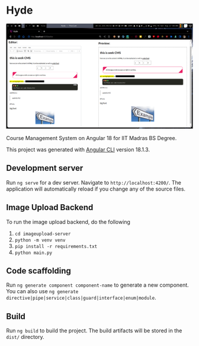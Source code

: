 # Hyde

![Example](image.png)

Course Management System on Angular 18 for IIT Madras BS Degree.

This project was generated with [Angular CLI](https://github.com/angular/angular-cli) version 18.1.3.

## Development server

Run `ng serve` for a dev server. Navigate to `http://localhost:4200/`. The application will automatically reload if you change any of the source files.

## Image Upload Backend

To run the image upload backend, do the following
1. `cd imageupload-server`
2. `python -m venv venv`
3. `pip install -r requirements.txt`
4. `python main.py`

## Code scaffolding

Run `ng generate component component-name` to generate a new component. You can also use `ng generate directive|pipe|service|class|guard|interface|enum|module`.

## Build

Run `ng build` to build the project. The build artifacts will be stored in the `dist/` directory.
